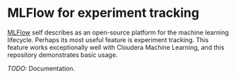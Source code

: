# MLFlow for experiment tracking

[MLFlow](https://www.mlflow.org/) self describes as an open-source platform for the machine learning lifecycle.
Perhaps its most useful feature is experiment tracking.
This feature works exceptionally well with Cloudera Machine Learning, and this repository demonstrates basic usage.

*TODO:* Documentation.
